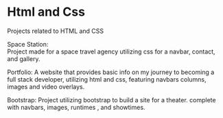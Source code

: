 # Html and Css
 
 
 Projects related to HTML and CSS
 
Space Station:  
 Project made for a space travel agency utilizing css for a navbar, contact, and gallery.


Portfolio: 
A website that provides basic info on my journey to becoming a full stack developer, utilizing html and css, featuring navbars columns, images and video overlays.

Bootstrap: 
Project utilizing bootstrap to build a site for a theater. complete with navbars, images, runtimes , and showtimes.
